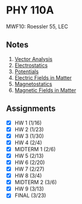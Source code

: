 # PHY 110A
MWF10: Roessler 55, LEC
## Notes
1. [Vector Analysis](vector-analysis.md)
2. [Electrostatics](electrostatics.md)
3. [Potentials](potentials.md)
4. [Electric Fields in Matter](electric-fields-matter.md)
5. [Magnetostatics](magnetostatics.md)
6. [Magnetic Fields in Matter](magnetic-fields-matter.md)
## Assignments
- [x] HW 1 (1/16)
- [x] HW 2 (1/23)
- [x] HW 3 (1/30)
- [x] HW 4 (2/4)
- [x] MIDTERM 1 (2/6)
- [x] HW 5 (2/13)
- [x] HW 6 (2/20)
- [x] HW 7 (2/27)
- [x] HW 8 (3/4)
- [x] MIDTERM 2 (3/6)
- [x] HW 9 (3/13)
- [x] FINAL (3/23)